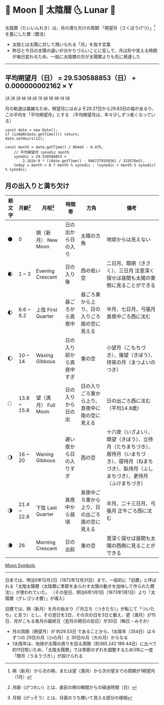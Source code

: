 # 🌚 Moon 🌛 太陰暦 🌜 Lunar 🌝

太陰暦（たいいんれき）は、月の満ち欠けの周期 「朔望月（さくぼうげつ）」[^1] を基にした暦（暦法）

[^1]:朔（新月）から次の朔、または望（満月）から次の望までの周期が1朔望月（1月）

* 太陰とは太陽に対して用いられる「月」を指す言葉
* 昨日と今日の太陽の違いが分かりづらいことに反して、月は形や見える時間が毎日変わるため、一般に太陰暦の方が太陽暦よりも先に発達した

___

## 平均朔望月（日） = 29.530588853（日） + 0.000000002162 × Y

㋀ ㋁ ㋂ ㋃ ㋄ ㋅ ㋆ ㋇ ㋈ ㋉ ㋊ ㋋

月の軌道は複雑なため、朔望月にはおよそ29.27日から29.83日の幅があるり、この平均を「平均朔望月」とする
（平均朔望月は、年々少しずつ長くなっている）

```
const date = new Date();
if (isNaN(date.getTime())) return;
date.setHours(12);

const month = date.getTime() / 864e5 - 6.475,
    // 平均朔望月 synodic month
    synodic = 29.530588853 +
        2.162e-9 * ((date.getTime() - 946727935816) / 315576e5),
    today = month > 0 ? month % synodic : (synodic + month % synodic) % synodic;
```

## 月の出入りと満ち欠け

| 絵文字 | 月齢[^2] | 月相[^3] | 時間帯 | 方角 | 備考 |
| ---- | ---- | ---- | ---- | ---- | ---- |
| 🌑 | 0 | 朔（新月） New Moon | 日の出から日の入り | 太陽の方角 | 地球からは見えない |
| 🌒 | 1 ~ 3 | Evening Crescent | 日の入り後 | 西の低い空 | 二日月、既朔（きさく）、三日月 注意深く探せば昼間も太陽の東側に見ることができる |
| 🌓 | 6.6 ~ 8.2 | 上弦 First Quarter | 昼ごろから真夜中 | 昼ごろ東から上り、日の入りごろ南の空に見える | 半月、七日月、弓張月 真夜中ごろ西に沈む |
| 🌔 | 10 ~ 14 | Waxing Gibbous | 日の入り前から真夜中すぎ | 東の空 | 小望月（こもちづき）、幾望（きぼう）、待宵の月（まつよいのつき） |
| 🌕 | 13.8 ~ 15.8 | 望（満月） Full Moon | 日の入りから日の出 | 日の入りごろ東から上り、真夜中に南の空に見える | 日の出ごろ西に沈む（平均14.8歳） |
| 🌖 | 16 ~ 20 | Waning Gibbous | 遅い夜から日の入りすぎ | 西の空 | 十六夜（いざよい）、既望（きぼう）、立待月（たちまちづき）、居待月（いまちづき）、寝待月（ねまちづき）、臥待月（ふしまちづき）、更待月（ふけまちづき） |
| 🌗 | 21.4 ~ 22.8 | 下弦 Last Quarter | 真夜中から昼頃 | 真夜中ごろ東から上り、日の出ごろ南の空に見える | 半月、二十三日月、弓張月 正午ごろ西に沈む |
| 🌘 | 26 | Morning Crescent | 日の出前 | 東の空 | 意深く探せば昼間も太陽の西側に見ることができる |

[^2]:月齢（げつれい）とは、直前の朔の瞬間からの経過時間（日）
[^3]:月相（げっそう）とは、月面のうち輝いて見える部分の様相

[Moon Symbols](https://symbl.cc/en/collections/moon/)

***

日本では、明治5年12月2日（1872年12月31日）まで、一般的に「旧暦」と呼ばれる「太陰太陽暦（太陰暦に季節をあらわす太陽の動きを加味して作られた暦法）」が使われていた。
（その翌日、明治6年1月1日（1873年1月1日）より「太陽暦（グレゴリオ暦）」が導入）

旧暦では、朔（新月）を月の始まり（「月立ち（つきたち）」が転じて「ついたち」と言う）とし、その翌日を2日、その次の日を3日と数え、望（満月）が15日、月がこもる毎月の最終日（翌月の朔日の前日）が30日（晦日・みそか）

* 月の周期（朔望月）が 約29.53日 であることから、1太陰年（354日）は 6ずつの 29日の月（小の月）と 30日の月（大の月）からなる
* 1太陰年は、地球が太陽の周りを回る周期（約365.242 189 44日）に比べて約11日短いため、「太陰太陽暦」では季節のずれを調整するため3年に一度「閏月（うるうづき）」が設けられる
